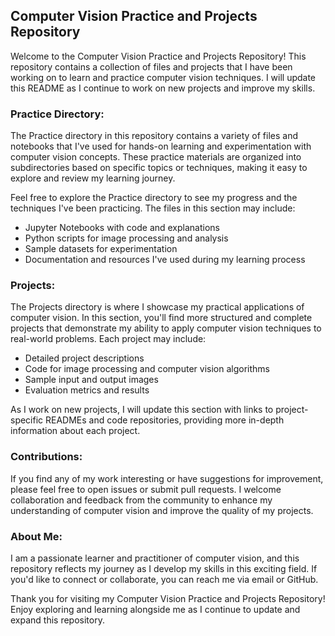## **Computer Vision Practice and Projects Repository**

Welcome to the Computer Vision Practice and Projects Repository! This repository contains a collection of files and projects that I have been working on to learn and practice computer vision techniques. I will update this README as I continue to work on new projects and improve my skills.

### Practice Directory:

The Practice directory in this repository contains a variety of files and notebooks that I've used for hands-on learning and experimentation with computer vision concepts. These practice materials are organized into subdirectories based on specific topics or techniques, making it easy to explore and review my learning journey.

Feel free to explore the Practice directory to see my progress and the techniques I've been practicing. The files in this section may include:

* Jupyter Notebooks with code and explanations
* Python scripts for image processing and analysis
* Sample datasets for experimentation
* Documentation and resources I've used during my learning process


### Projects:

The Projects directory is where I showcase my practical applications of computer vision. In this section, you'll find more structured and complete projects that demonstrate my ability to apply computer vision techniques to real-world problems. Each project may include:

* Detailed project descriptions
* Code for image processing and computer vision algorithms
* Sample input and output images
* Evaluation metrics and results

As I work on new projects, I will update this section with links to project-specific READMEs and code repositories, providing more in-depth information about each project.

### Contributions:

If you find any of my work interesting or have suggestions for improvement, please feel free to open issues or submit pull requests. I welcome collaboration and feedback from the community to enhance my understanding of computer vision and improve the quality of my projects.

### About Me:

I am a passionate learner and practitioner of computer vision, and this repository reflects my journey as I develop my skills in this exciting field. If you'd like to connect or collaborate, you can reach me via email or GitHub.

Thank you for visiting my Computer Vision Practice and Projects Repository! Enjoy exploring and learning alongside me as I continue to update and expand this repository.
